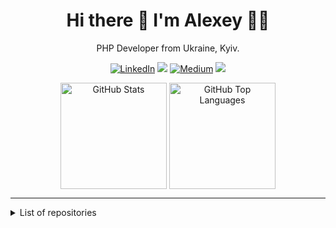 <h1 align="center">
  Hi there 👋 I'm Alexey 👨‍💻
</h1>

<p align="center">
  PHP Developer from Ukraine, Kyiv.
</p>

<p align="center"><a href="https://www.linkedin.com/in/alexeykhr" target="_blank"><img alt="LinkedIn" src="https://img.shields.io/badge/linkedin-%230077B5.svg?&style=for-the-badge&logo=linkedin&logoColor=white" /></a> <a href="https://leetcode.com/alexeykhr/"><img src="https://img.shields.io/badge/-LeetCode-FFA116?style=for-the-badge&logo=LeetCode&logoColor=black"></a> <a href="https://medium.com/@alexeykhr" target="_blank"><img alt="Medium" src="https://img.shields.io/badge/medium-%2312100E.svg?&style=for-the-badge&logo=medium&logoColor=white" /></a> <a href="https://dev.to/alexeykhr"><img src="https://img.shields.io/badge/DEV.TO-%230A0A0A.svg?&style=for-the-badge&logo=dev-dot-to&logoColor=white"></a></p>

<div align="center">
	<img src="https://github-readme-stats.vercel.app/api?username=Alexeykhr&show_icons=true&theme=tokyonight&count_private=true" alt="GitHub Stats" align="top" height="170"/>
	<img src="https://github-readme-stats.vercel.app/api/top-langs/?username=Alexeykhr&layout=compact&theme=tokyonight" alt="GitHub Top Languages" align="top" height="170"/>
</div>

<hr>

<details>
<summary markdown="span">List of repositories</summary>
<br>

2021:
- [Go-Node-gRPC-DOM-Parser](https://github.com/Alexeykhr/go-node-grpc-dom-parser) - A small example of a project to test gRPC technology `Go`, `TS`, `Node`, `gRPC`
- [ESET-Nod32-Monitoring](https://github.com/Alexeykhr/eset-nod32-monitoring) - The service is installed on client PCs that periodically send information to the server `Go`, `Fiber`, `Gorm`, `SQLite`, `JS`, `Parcel`, `Tailwind CSS`
- [Esbuild-React-Docker-Template](https://github.com/Alexeykhr/esbuild-react-docker-template) - Template for a quick setup of docker containers with React + esbuild `JS`, `React`, `esbuild`, `Docker`

2020:
- [Traefik-Go-Nodejs-Vue-Docker-Template](https://github.com/Alexeykhr/traefik-go-nodejs-vue-docker-template) - Template for a quick setup of docker containers `Traefik`, `GO`, `Node`, `Vue`, `Docker`
- [Laravel-ClickHouse-Migrations](https://github.com/Alexeykhr/laravel-clickhouse-migrations) - Clickhouse migrations for Laravel `PHP7.2`, `Laravel`, `CI`
- [Flashcard-New-Tab](https://github.com/Alexeykhr/flashcard-new-tab) - Repeat your knowledge with flashcard on each new tab `JS`, `Parcel`, `Docker`, `IndexedDB`
- [JWT-Multiple-Request-Refresh-Token](https://github.com/Alexeykhr/jwt-multiple-request-refresh-token) - Repository for the article [Medium](https://medium.com/@alexeykhr/jwt-multiple-request-refresh-token-693bb24e3a68) `JS`, `Node`, `JWT`

2019:
- [Dictionary-New-Tab](https://github.com/Alexeykhr/dictionary-new-tab) - Extension for Chrome for learning words/phrases `JS`, `Webpack`, `IndexedDB`
- [Vue-Stripe-Menu](https://github.com/Alexeykhr/vue-stripe-menu) - Creating a navigation menu with animations like on Stripe `JS`, `Vue`, `CI`
- [Webpack-Dev-Server-Socket-IO](https://github.com/Alexeykhr/webpack-dev-server-socket-io) - Repository for the article [Medium](https://medium.com/@alexeykhr/webpack-dev-server-with-socket-io-c6884cd49c28) `JS`, `Websocket`, `Webpack`
- [Playwright-Worker-Threads-Example](https://github.com/Alexeykhr/playwright-worker-threads-example) - `JS`, `Node`, `worker_threads`
- [Vue-Flexible-Button](https://github.com/Alexeykhr/vue-flexible-button) - Repository for the article [Medium](https://medium.com/@alexeykhr/flexible-button-for-vue-2-71968216c107) `Vue2`, `Vue CLI`

2018:
- [@uRepairPC/uRepairPC](https://github.com/uRepairPC/uRepairPC) - System for requests for repair of technical equipments (+100 Vue components, optimize) `Traefik`, `PHP7.4`, `MySQL`, `JWT`, `TS`, `Node`, `Websocket`, `JS`, `Vue2`, `Webpack`, `Element UI`, `Docker`, `Redis`, `RabbitMQ`, `CI`
- [@GPortfolio/GPortfolio](https://github.com/GPortfolio/GPortfolio) - Creating an automatic portfolio based on Github profile `TS`, `Node`, `Webpack`, `PWA`, `CI`

2017:
- [Social-Cleaner](https://github.com/Alexeykhr/Social-Cleaner) - Cleaning of any data from various Social Networks `Vue2`
- [Creating-XML](https://github.com/Alexeykhr/Creating-XML) - `C#`, `WPF`, `Material Deisgn`, `SQLite`
- [Automation-Group-VK](https://github.com/Alexeykhr/Automation-Group-VK) - Automation of posts (images, polls, texts, etc.) `PHP7.2` `MySQL`
- [@uSchedule](https://github.com/uSchedule) - Creating a schedule `PHP7.1`, `Laravel`, `MySQL`, `Vue2`, `Element UI`
- [Telegram-bot](https://github.com/Alexeykhr/Telegram-bot) - `PHP7.0`, `MySQL`
- [Human-Resources-Department](https://github.com/Alexeykhr/Human-Resources-Department) - `C#`, `Windows Forms`, `SQLite`
- [Calculator-for-accountants](https://github.com/Alexeykhr/Calculator-for-accountants) - `C#`, `Windows Forms`
- [CRM](https://github.com/Alexeykhr/crm) - `PHP7.0`, `Laravel`, `MySQL`
- [Hackathon-2017](https://github.com/Alexeykhr/Hackathon-2017) - `PHP5.6`

</details>
